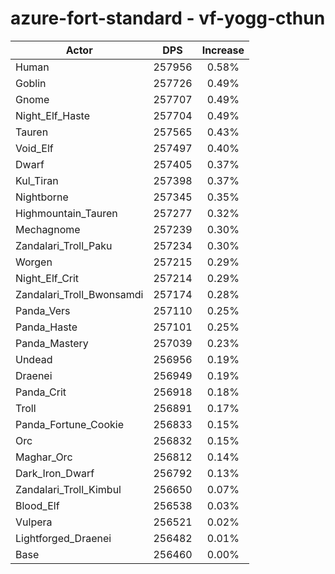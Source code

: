 # azure-fort-standard - vf-yogg-cthun
| Actor | DPS | Increase |
|---|:---:|:---:|
|Human|257956|0.58%|
|Goblin|257726|0.49%|
|Gnome|257707|0.49%|
|Night_Elf_Haste|257704|0.49%|
|Tauren|257565|0.43%|
|Void_Elf|257497|0.40%|
|Dwarf|257405|0.37%|
|Kul_Tiran|257398|0.37%|
|Nightborne|257345|0.35%|
|Highmountain_Tauren|257277|0.32%|
|Mechagnome|257239|0.30%|
|Zandalari_Troll_Paku|257234|0.30%|
|Worgen|257215|0.29%|
|Night_Elf_Crit|257214|0.29%|
|Zandalari_Troll_Bwonsamdi|257174|0.28%|
|Panda_Vers|257110|0.25%|
|Panda_Haste|257101|0.25%|
|Panda_Mastery|257039|0.23%|
|Undead|256956|0.19%|
|Draenei|256949|0.19%|
|Panda_Crit|256918|0.18%|
|Troll|256891|0.17%|
|Panda_Fortune_Cookie|256833|0.15%|
|Orc|256832|0.15%|
|Maghar_Orc|256812|0.14%|
|Dark_Iron_Dwarf|256792|0.13%|
|Zandalari_Troll_Kimbul|256650|0.07%|
|Blood_Elf|256538|0.03%|
|Vulpera|256521|0.02%|
|Lightforged_Draenei|256482|0.01%|
|Base|256460|0.00%|
